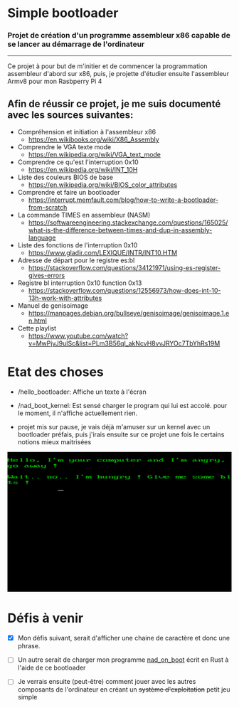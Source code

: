 # Simple bootloader

### Projet de création d'un programme assembleur x86 capable de se lancer au démarrage de l'ordinateur

---------------

Ce projet à pour but de m'initier et de commencer la programmation assembleur d'abord sur x86, puis, je projette d'étudier ensuite l'assembleur Armv8 pour mon Rasbperry Pi 4

## Afin de réussir ce projet, je me suis documenté avec les sources suivantes:

- Compréhension et initiation à l'assembleur x86 
    - https://en.wikibooks.org/wiki/X86_Assembly
- Comprendre le VGA texte mode
    - https://en.wikipedia.org/wiki/VGA_text_mode
- Comprendre ce qu'est l'interruption 0x10
    - https://en.wikipedia.org/wiki/INT_10H
- Liste des couleurs BIOS de base
    - https://en.wikipedia.org/wiki/BIOS_color_attributes
- Comprendre et faire un bootloader 
    - https://interrupt.memfault.com/blog/how-to-write-a-bootloader-from-scratch
- La commande TIMES en assembleur (NASM) 
    - https://softwareengineering.stackexchange.com/questions/165025/what-is-the-difference-between-times-and-dup-in-assembly-language
- Liste des fonctions de l'interruption 0x10
    - https://www.gladir.com/LEXIQUE/INTR/INT10.HTM
- Adresse de départ pour le registre es:bl 
    - https://stackoverflow.com/questions/34121971/using-es-register-gives-errors
- Registre bl interruption 0x10 function 0x13 
    - https://stackoverflow.com/questions/12556973/how-does-int-10-13h-work-with-attributes
- Manuel de genisoimage
    - https://manpages.debian.org/bullseye/genisoimage/genisoimage.1.en.html
- Cette playlist
    - https://www.youtube.com/watch?v=MwPjvJ9ulSc&list=PLm3B56ql_akNcvH8vvJRYOc7TbYhRs19M

# Etat des choses

- /hello_bootloader: Affiche un texte à l'écran

- /nad_boot_kernel: Est sensé charger le program qui lui est accolé. pour le moment, il n'affiche actuellement rien.

- projet mis sur pause, je vais déjà m'amuser sur un kernel avec un bootloader préfais, puis j'irais ensuite sur ce projet une fois le certains notions mieux maitrisées

![demo](./demo/demo.png)

# Défis à venir

- [x] Mon défis suivant, serait d'afficher une chaine de caractère et donc une phrase.

- [ ] Un autre serait de charger mon programme [nad_on_boot](https://github.com/nadnone/nad_on_boot) écrit en Rust à l'aide de ce bootloader

- [ ] Je verrais ensuite (peut-être) comment jouer avec les autres composants de l'ordinateur en créant un ~~système d'exploitation~~ petit jeu simple

